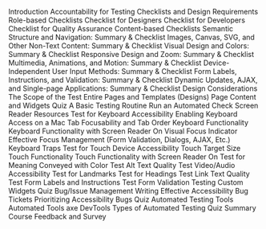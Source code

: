 Introduction
Accountability for Testing
Checklists and Design Requirements
Role-based Checklists
Checklist for Designers
Checklist for Developers
Checklist for Quality Assurance
Content-based Checklists
Semantic Structure and Navigation: Summary & Checklist
Images, Canvas, SVG, and Other Non-Text Content: Summary & Checklist
Visual Design and Colors: Summary & Checklist
Responsive Design and Zoom: Summary & Checklist
Multimedia, Animations, and Motion: Summary & Checklist
Device-Independent User Input Methods: Summary & Checklist
Form Labels, Instructions, and Validation: Summary & Checklist
Dynamic Updates, AJAX, and Single-page Applications: Summary & Checklist
Design Considerations
The Scope of the Test
Entire Pages and Templates (Designs)
Page Content and Widgets
Quiz
A Basic Testing Routine
Run an Automated Check
Screen Reader Resources
Test for Keyboard Accessibility
Enabling Keyboard Access on a Mac
Tab Focusability and Tab Order
Keyboard Functionality
Keyboard Functionality with Screen Reader On
Visual Focus Indicator
Effective Focus Management (Form Validation, Dialogs, AJAX, Etc.)
Keyboard Traps
Test for Touch Device Accessibility
Touch Target Size
Touch Functionality
Touch Functionality with Screen Reader On
Test for Meaning Conveyed with Color
Test Alt Text Quality
Test Video/Audio Accessibility
Test for Landmarks
Test for Headings
Test Link Text Quality
Test Form Labels and Instructions
Test Form Validation
Testing Custom Widgets
Quiz
Bug/Issue Management
Writing Effective Accessibility Bug Tickets
Prioritizing Accessibility Bugs
Quiz
Automated Testing Tools
Automated Tools
axe DevTools
Types of Automated Testing
Quiz
Summary
Course Feedback and Survey
